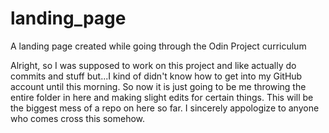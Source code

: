 # landing_page
A landing page created while going through the Odin Project curriculum 

Alright, so I was supposed to work on this project and like actually do commits and stuff but...I kind of didn't know how to get into my GitHub account until this morning.
So now it is just going to be me throwing the entire folder in here and making slight edits for certain things.
This will be the biggest mess of a repo on here so far.  I sincerely appologize to anyone who comes cross this somehow.